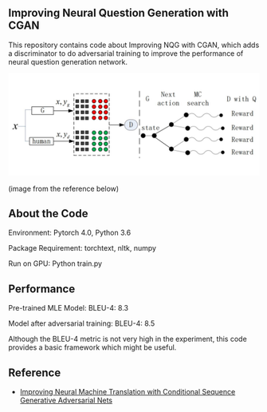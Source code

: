 ## Improving Neural Question Generation with CGAN

This repository contains code about Improving NQG with CGAN, which adds a discriminator to do adversarial training to improve the performance of neural question generation network.

![Diagram](img/nqg+cgan.jpg)

(image from the reference below)

## About the Code

Environment: Pytorch 4.0, Python 3.6 

Package Requirement: torchtext, nltk, numpy

Run on GPU: Python train.py

## Performance

Pre-trained MLE Model: BLEU-4: 8.3

Model after adversarial training: BLEU-4: 8.5

Although the BLEU-4 metric is not very high in the experiment, this code provides a basic framework which might be useful.

## Reference
- [Improving Neural Machine Translation with Conditional Sequence Generative Adversarial Nets](https://arxiv.org/pdf/1703.04887.pdf)

